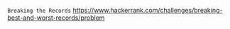 `Breaking the Records`
https://www.hackerrank.com/challenges/breaking-best-and-worst-records/problem
